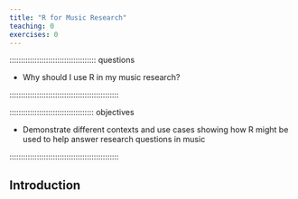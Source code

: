 ```yaml
---
title: "R for Music Research"
teaching: 0
exercises: 0
---
```


:::::::::::::::::::::::::::::::::::::: questions 

- Why should I use R in my music research? 

::::::::::::::::::::::::::::::::::::::::::::::::

::::::::::::::::::::::::::::::::::::: objectives

- Demonstrate different contexts and use cases showing how R might be used to help answer research questions in music

::::::::::::::::::::::::::::::::::::::::::::::::

## Introduction
